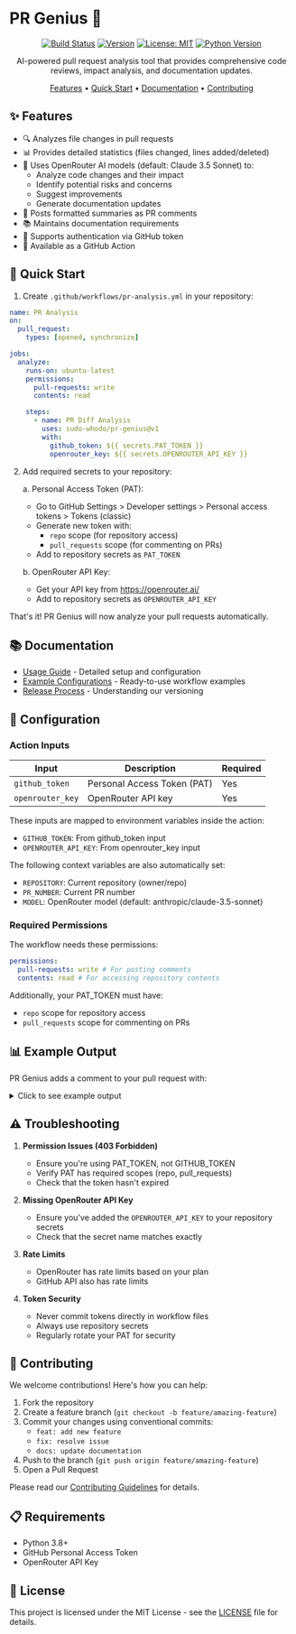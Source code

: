 # PR Genius 🤖

<div align="center">

[![Build Status](https://github.com/sudo-whodo/pr-genius/actions/workflows/release.yml/badge.svg)](https://github.com/sudo-whodo/pr-genius/actions)
[![Version](https://img.shields.io/github/v/release/sudo-whodo/pr-genius?include_prereleases)](https://github.com/sudo-whodo/pr-genius/releases)
[![License: MIT](https://img.shields.io/badge/License-MIT-yellow.svg)](https://opensource.org/licenses/MIT)
[![Python Version](https://img.shields.io/badge/python-3.8%2B-blue)](https://www.python.org/downloads/)

AI-powered pull request analysis tool that provides comprehensive code reviews, impact analysis, and documentation updates.

[Features](#features) •
[Quick Start](#quick-start) •
[Documentation](#documentation) •
[Contributing](#contributing)

</div>

## ✨ Features

- 🔍 Analyzes file changes in pull requests
- 📊 Provides detailed statistics (files changed, lines added/deleted)
- 🧠 Uses OpenRouter AI models (default: Claude 3.5 Sonnet) to:
  - Analyze code changes and their impact
  - Identify potential risks and concerns
  - Suggest improvements
  - Generate documentation updates
- 💬 Posts formatted summaries as PR comments
- 📚 Maintains documentation requirements
- 🔐 Supports authentication via GitHub token
- 🚀 Available as a GitHub Action

## 🚀 Quick Start

1. Create `.github/workflows/pr-analysis.yml` in your repository:

```yaml
name: PR Analysis
on:
  pull_request:
    types: [opened, synchronize]

jobs:
  analyze:
    runs-on: ubuntu-latest
    permissions:
      pull-requests: write
      contents: read

    steps:
      - name: PR Diff Analysis
        uses: sudo-whodo/pr-genius@v1
        with:
          github_token: ${{ secrets.PAT_TOKEN }}
          openrouter_key: ${{ secrets.OPENROUTER_API_KEY }}
```

2. Add required secrets to your repository:

   a. Personal Access Token (PAT):

   - Go to GitHub Settings > Developer settings > Personal access tokens > Tokens (classic)
   - Generate new token with:
     - `repo` scope (for repository access)
     - `pull_requests` scope (for commenting on PRs)
   - Add to repository secrets as `PAT_TOKEN`

   b. OpenRouter API Key:

   - Get your API key from https://openrouter.ai/
   - Add to repository secrets as `OPENROUTER_API_KEY`

That's it! PR Genius will now analyze your pull requests automatically.

## 📚 Documentation

- [Usage Guide](docs/usage-guide.md) - Detailed setup and configuration
- [Example Configurations](examples/README.md) - Ready-to-use workflow examples
- [Release Process](docs/release-workflow.md) - Understanding our versioning

## 🔧 Configuration

### Action Inputs

| Input            | Description                 | Required |
| ---------------- | --------------------------- | -------- |
| `github_token`   | Personal Access Token (PAT) | Yes      |
| `openrouter_key` | OpenRouter API key          | Yes      |

These inputs are mapped to environment variables inside the action:

- `GITHUB_TOKEN`: From github_token input
- `OPENROUTER_API_KEY`: From openrouter_key input

The following context variables are also automatically set:

- `REPOSITORY`: Current repository (owner/repo)
- `PR_NUMBER`: Current PR number
- `MODEL`: OpenRouter model (default: anthropic/claude-3.5-sonnet)

### Required Permissions

The workflow needs these permissions:

```yaml
permissions:
  pull-requests: write # For posting comments
  contents: read # For accessing repository contents
```

Additionally, your PAT_TOKEN must have:

- `repo` scope for repository access
- `pull_requests` scope for commenting on PRs

## 📊 Example Output

PR Genius adds a comment to your pull request with:

<details>
<summary>Click to see example output</summary>

```markdown
## 🤖 Pull Request Analysis

### 📊 Statistics

- Files changed: 3
- Lines added: 150
- Lines deleted: 50

### 🧠 AI Code Review

Analysis by anthropic/claude-3.5-sonnet:
[Detailed code review with impact assessment, risks, and suggestions]

### 📚 Documentation Updates Needed

[Documentation suggestions based on changes]

### 🔍 Notable Changes

- Major changes in src/main.py: +100/-30 lines
- New file: tests/test_feature.py
```

</details>

## ⚠️ Troubleshooting

1. **Permission Issues (403 Forbidden)**

   - Ensure you're using PAT_TOKEN, not GITHUB_TOKEN
   - Verify PAT has required scopes (repo, pull_requests)
   - Check that the token hasn't expired

2. **Missing OpenRouter API Key**

   - Ensure you've added the `OPENROUTER_API_KEY` to your repository secrets
   - Check that the secret name matches exactly

3. **Rate Limits**

   - OpenRouter has rate limits based on your plan
   - GitHub API also has rate limits

4. **Token Security**
   - Never commit tokens directly in workflow files
   - Always use repository secrets
   - Regularly rotate your PAT for security

## 🤝 Contributing

We welcome contributions! Here's how you can help:

1. Fork the repository
2. Create a feature branch (`git checkout -b feature/amazing-feature`)
3. Commit your changes using conventional commits:
   - `feat: add new feature`
   - `fix: resolve issue`
   - `docs: update documentation`
4. Push to the branch (`git push origin feature/amazing-feature`)
5. Open a Pull Request

Please read our [Contributing Guidelines](CONTRIBUTING.md) for details.

## 📋 Requirements

- Python 3.8+
- GitHub Personal Access Token
- OpenRouter API Key

## 📄 License

This project is licensed under the MIT License - see the [LICENSE](LICENSE) file for details.
